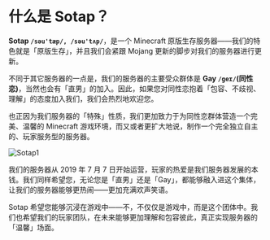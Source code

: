 # 什么是 Sotap？

**Sotap `/səu'tæp/, /səu'tʌp/`**，是一个 Minecraft 原版生存服务器——我们的特色就是「原版生存」，并且我们会紧跟 Mojang 更新的脚步对我们的服务器进行更新。

不同于其它服务器的一点是，我们的服务器的主要受众群体是 **Gay `/geɪ/`(同性恋)**，当然也会有「直男」的加入。因此，如果您对同性恋抱着「包容、不歧视、理解」的态度加入我们，我们会热烈地欢迎您。

也正因为我们服务器的「特殊」性质，我们更加致力于为同性恋群体营造一个完美、温馨的 Minecraft 游戏环境，而又或者更扩大地说，制作一个完全独立自主的、玩家服务型的服务器。

![Sotap1](https://mcsunrise.oss-cn-qingdao.aliyuncs.com/sunrise1.png)

我们的服务器从 2019 年 7 月 7 日开始运营，玩家的热爱是我们服务器发展的本钱。我们同样希望您，无论您是「直男」还是「Gay」，都能够融入进这个集体，让我们的服务器能够更热闹——更加充满欢声笑语。

Sotap 希望您能够沉浸在游戏中——不，不仅仅是游戏中，而是这个团体中。我们也希望我们的玩家团队，在未来能够更加理解和包容彼此，真正实现服务器的「温馨」场面。
